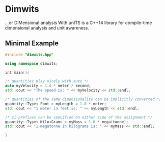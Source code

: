 Dimwits
=========
...or DIMensional analysis With unITS is a C++14 library for compile-time 
dimensional analysis and unit awareness.

Minimal Example
----------------

```c++
#include "dimwits.hpp"

using namespace dimwits;

int main(){

/* quantities play nicely with auto */
auto myVelocity = 1.0 * meter / second;
std::cout << "The speed is: " << myVelocity << std::endl;

/* quantities of the same dimensionality can be implicitly converted */
quantity::Type< Foot > myLength = 1.0 * meter;
std::cout << "1 meter in feet is: " << myLength << std::endl;

/* si-prefixes can be specified on either side of the assignment */
quantity::Type< Kilo<Gram> > myMass = 1.0 * mega(tonne);
std::cout << "1 megatonne in kilograms is: " << myMass << std::endl;

}
```


